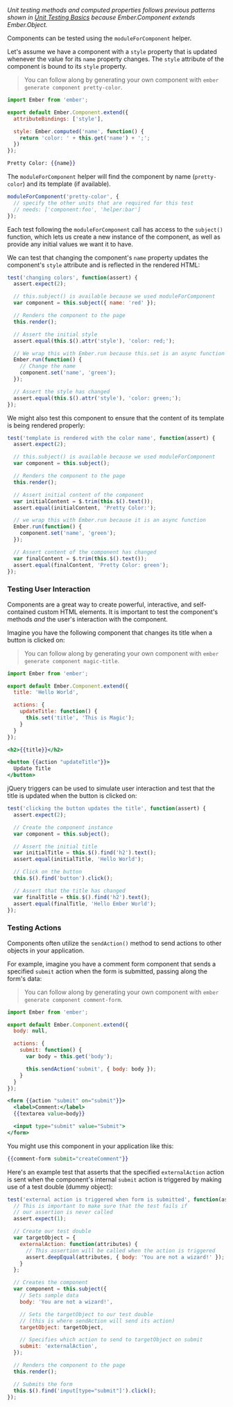 _Unit testing methods and computed properties follows previous patterns shown
in [Unit Testing Basics] because Ember.Component extends Ember.Object._

Components can be tested using the `moduleForComponent` helper.

Let's assume we have a component with a `style` property that is updated
whenever the value for its `name` property changes. The `style` attribute of the
component is bound to its `style` property.

> You can follow along by generating your own component with `ember generate
> component pretty-color`.

```app/components/pretty-color.js
import Ember from 'ember';

export default Ember.Component.extend({
  attributeBindings: ['style'],

  style: Ember.computed('name', function() {
    return 'color: ' + this.get('name') + ';';
  })
});
```

```app/templates/components/pretty-color.hbs
Pretty Color: {{name}}
```

The `moduleForComponent` helper will find the component by name (`pretty-color`)
and its template (if available).

```tests/unit/components/pretty-color-test.js
moduleForComponent('pretty-color', {
  // specify the other units that are required for this test
  // needs: ['component:foo', 'helper:bar']
});
```

Each test following the `moduleForComponent` call has access to the `subject()`
function, which lets us create a new instance of the component, as well as
provide any initial values we want it to have.

We can test that changing the component's `name` property updates the
component's `style` attribute and is reflected in the  rendered HTML:

```tests/unit/components/pretty-color-test.js
test('changing colors', function(assert) {
  assert.expect(2);

  // this.subject() is available because we used moduleForComponent
  var component = this.subject({ name: 'red' });

  // Renders the component to the page
  this.render();

  // Assert the initial style
  assert.equal(this.$().attr('style'), 'color: red;');

  // We wrap this with Ember.run because this.set is an async function
  Ember.run(function() {
    // Change the name
    component.set('name', 'green');
  });

  // Assert the style has changed
  assert.equal(this.$().attr('style'), 'color: green;');
});
```

We might also test this component to ensure that the content of its template is
being rendered properly:

```tests/unit/components/pretty-color-test.js
test('template is rendered with the color name', function(assert) {
  assert.expect(2);

  // this.subject() is available because we used moduleForComponent
  var component = this.subject();

  // Renders the component to the page
  this.render();

  // Assert initial content of the component
  var initialContent = $.trim(this.$().text());
  assert.equal(initialContent, 'Pretty Color:');

  // we wrap this with Ember.run because it is an async function
  Ember.run(function() {
    component.set('name', 'green');
  });

  // Assert content of the component has changed
  var finalContent = $.trim(this.$().text());
  assert.equal(finalContent, 'Pretty Color: green');
});
```

### Testing User Interaction

Components are a great way to create powerful, interactive, and self-contained
custom HTML elements. It is important to test the component's methods _and_ the
user's interaction with the component.

Imagine you have the following component that changes its title when a button is
clicked on:

> You can follow along by generating your own component with `ember generate
> component magic-title`.

```app/components/magic-title.js
import Ember from 'ember';

export default Ember.Component.extend({
  title: 'Hello World',

  actions: {
    updateTitle: function() {
      this.set('title', 'This is Magic');
    }
  }
});
```

```app/templates/components/magic-title.hbs
<h2>{{title}}</h2>

<button {{action "updateTitle"}}>
  Update Title
</button>
```

jQuery triggers can be used to simulate user interaction and test that the title
is updated when the button is clicked on:

```tests/unit/components/magic-title-test.js
test('clicking the button updates the title', function(assert) {
  assert.expect(2);

  // Create the component instance
  var component = this.subject();

  // Assert the initial title
  var initialTitle = this.$().find('h2').text();
  assert.equal(initialTitle, 'Hello World');

  // Click on the button
  this.$().find('button').click();

  // Assert that the title has changed
  var finalTitle = this.$().find('h2').text();
  assert.equal(finalTitle, 'Hello Ember World');
});
```

### Testing Actions

Components often utilize the `sendAction()` method to send actions to other
objects in your application.

For example, imagine you have a comment form component that sends a specified
`submit` action when the form is submitted, passing along the form's data:

> You can follow along by generating your own component with `ember generate
> component comment-form`.

```app/components/comment-form.js
import Ember from 'ember';

export default Ember.Component.extend({
  body: null,

  actions: {
    submit: function() {
      var body = this.get('body');

      this.sendAction('submit', { body: body });
    }
  }
});
```

```app/templates/components/comment-form.hbs
<form {{action "submit" on="submit"}}>
  <label>Comment:</label>
  {{textarea value=body}}

  <input type="submit" value="Submit">
</form>
```

You might use this component in your application like this:

```handlebars
{{comment-form submit="createComment"}}
```

Here's an example test that asserts that the specified `externalAction` action
is sent when the component's internal `submit` action is triggered by making use
of a test double (dummy object):

```tests/unit/components/comment-form-test.js
test('external action is triggered when form is submitted', function(assert) {
  // This is important to make sure that the test fails if
  // our assertion is never called
  assert.expect(1);

  // Create our test double
  var targetObject = {
    externalAction: function(attributes) {
      // This assertion will be called when the action is triggered
      assert.deepEqual(attributes, { body: 'You are not a wizard!' });
    }
  };

  // Creates the component
  var component = this.subject({
    // Sets sample data
    body: 'You are not a wizard!',

    // Sets the targetObject to our test double
    // (this is where sendAction will send its action)
    targetObject: targetObject,

    // Specifies which action to send to targetObject on submit
    submit: 'externalAction',
  });

  // Renders the component to the page
  this.render();

  // Submits the form
  this.$().find('input[type="submit"]').click();
});
```

<!---
### Components Using Other Components

Sometimes components are easier to maintain if they're broken up into parent and child
components. Here is a simple example:

```app/components/my-album.js
import layout from '../templates/components/my-kittens';

export default Ember.Component.extend({
  layout: layout,
  tagName: 'img',
  attributeBindings: ['width', 'height', 'src'],
  src: Ember.computed('width', 'height', function() {
    return 'http://placekitten.com/' + this.get('width') + '/' + this.get('height');
  })
});
```

```app/templates/components/my-album.hbs
<h3>{{title}}</h3>
{{yield}}
```

```app/components/my-kitten.js
import layout from '../templates/components/my-kitten';

export default Ember.Component.extend({
  layout: layout,
  tagName: 'img',
  attributeBindings: ['width', 'height', 'src'],
  src: Ember.computed('width', 'height', function() {
    return 'http://placekitten.com/' + this.get('width') + '/' + this.get('height');
  })
});
```

Usage of this component might look something like this:

```handlebars
{{#my-album title="Cats"}}
  {{my-kitten width="200" height="300"}}
  {{my-kitten width="100" height="100"}}
  {{my-kitten width="50" height="50"}}
{{/my-album}}
```

Using the `needs` callback greatly simplifies testing components
with a parent-child relationship.

```tests/unit/components/my-album-test.js
moduleForComponent('my-album', {
  // specify the other units that are required for this test
  needs: ['component:my-kitten']
});


test('renders kittens', function(assert) {
  assert.expect(2);

  // component instance
  var component = this.subject({
    title: 'Cats',
    template: Ember.Handlebars.compile(
      '{{my-kitten width="200" height="300"}}' +
      '{{my-kitten width="100" height="100"}}' +
      '{{my-kitten width="50" height="50"}}'
    )
  });

  // Render the component
  this.$();

  // perform assertions
  assert.equal(this.$().find('h3:contains("Cats")').length, 1);
  assert.equal(this.$().find('img').length, 3);
});
```
-->

[Unit Testing Basics]: ../unit-testing-basics
